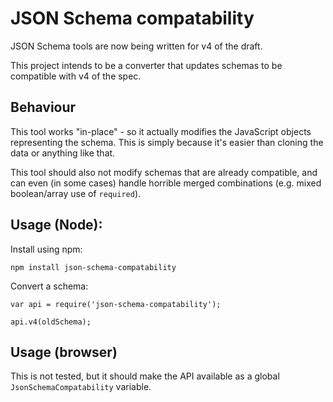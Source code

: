 # JSON Schema compatability

JSON Schema tools are now being written for v4 of the draft.

This project intends to be a converter that updates schemas to be compatible with v4 of the spec.

## Behaviour

This tool works "in-place" - so it actually modifies the JavaScript objects representing the schema.  This is simply because it's easier than cloning the data or anything like that.

This tool should also not modify schemas that are already compatible, and can even (in some cases) handle horrible merged combinations (e.g. mixed boolean/array use of `required`).

## Usage (Node):

Install using npm:

```shell
npm install json-schema-compatability
```

Convert a schema:

```
var api = require('json-schema-compatability');

api.v4(oldSchema);
```

## Usage (browser)

This is not tested, but it should make the API available as a global `JsonSchemaCompatability` variable.